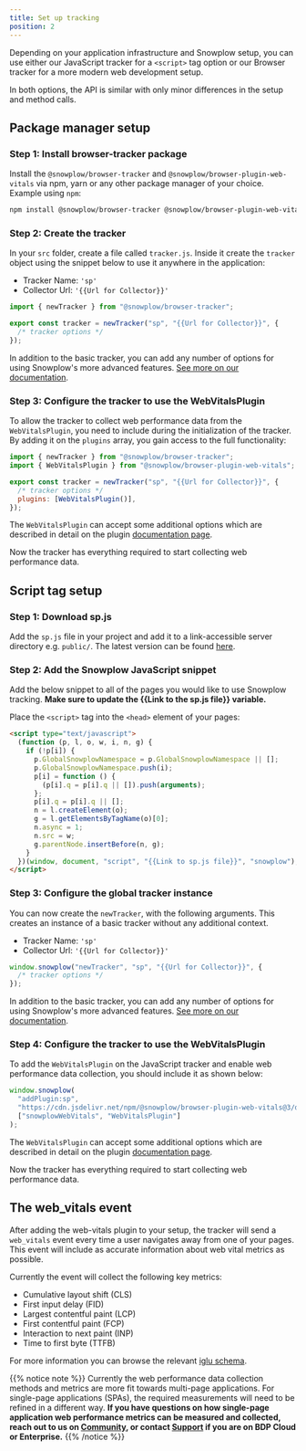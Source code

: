 ```yaml
---
title: Set up tracking
position: 2
---
```


Depending on your application infrastructure and Snowplow setup, you can use either our JavaScript tracker for a `<script>` tag option or our Browser tracker for a more modern web development setup.

In both options, the API is similar with only minor differences in the setup and method calls.

## Package manager setup

### Step 1: Install browser-tracker package

Install the `@snowplow/browser-tracker` and `@snowplow/browser-plugin-web-vitals` via npm, yarn or any other package manager of your choice. Example using `npm`:

```bash
npm install @snowplow/browser-tracker @snowplow/browser-plugin-web-vitals
```

### Step 2: Create the tracker

In your `src` folder, create a file called `tracker.js`. Inside it create the `tracker` object using the snippet below to use it anywhere in the application:

- Tracker Name: `'sp'`
- Collector Url: `'{{Url for Collector}}'`

```javascript
import { newTracker } from "@snowplow/browser-tracker";

export const tracker = newTracker("sp", "{{Url for Collector}}", {
  /* tracker options */
});
```

In addition to the basic tracker, you can add any number of options for using Snowplow's more advanced features. [See more on our documentation](https://docs.snowplow.io/docs/collecting-data/collecting-from-own-applications/javascript-trackers/browser-tracker/browser-tracker-v3-reference/tracker-setup/initialization-options/).

### Step 3: Configure the tracker to use the WebVitalsPlugin

To allow the tracker to collect web performance data from the `WebVitalsPlugin`, you need to include during the initialization of the tracker. By adding it on the `plugins` array, you gain access to the full functionality:

```javascript
import { newTracker } from "@snowplow/browser-tracker";
import { WebVitalsPlugin } from "@snowplow/browser-plugin-web-vitals";

export const tracker = newTracker("sp", "{{Url for Collector}}", {
  /* tracker options */
  plugins: [WebVitalsPlugin()],
});
```

The `WebVitalsPlugin` can accept some additional options which are described in detail on the plugin [documentation page](https://docs.snowplow.io/docs/collecting-data/collecting-from-own-applications/javascript-trackers/browser-tracker/browser-tracker-v3-reference/plugins/web-vitals/).

Now the tracker has everything required to start collecting web performance data.

## Script tag setup

### Step 1: Download sp.js

Add the `sp.js` file in your project and add it to a link-accessible server directory e.g. `public/`. The latest version can be found [here](https://github.com/snowplow/snowplow-javascript-tracker/releases).

### Step 2: Add the Snowplow JavaScript snippet

Add the below snippet to all of the pages you would like to use Snowplow tracking. **Make sure to update the {{Link to the sp.js file}} variable.**

Place the `<script>` tag into the `<head>` element of your pages:

```html
<script type="text/javascript">
  (function (p, l, o, w, i, n, g) {
    if (!p[i]) {
      p.GlobalSnowplowNamespace = p.GlobalSnowplowNamespace || [];
      p.GlobalSnowplowNamespace.push(i);
      p[i] = function () {
        (p[i].q = p[i].q || []).push(arguments);
      };
      p[i].q = p[i].q || [];
      n = l.createElement(o);
      g = l.getElementsByTagName(o)[0];
      n.async = 1;
      n.src = w;
      g.parentNode.insertBefore(n, g);
    }
  })(window, document, "script", "{{Link to sp.js file}}", "snowplow");
</script>
```

### Step 3: Configure the global tracker instance

You can now create the `newTracker`, with the following arguments. This creates an instance of a basic tracker without any additional context.

- Tracker Name: `'sp'`
- Collector Url: `'{{Url for Collector}}'`

```javascript
window.snowplow("newTracker", "sp", "{{Url for Collector}}", {
  /* tracker options */
});
```

In addition to the basic tracker, you can add any number of options for using Snowplow's more advanced features. [See more on our documentation](https://docs.snowplow.io/docs/collecting-data/collecting-from-own-applications/javascript-trackers/javascript-tracker/javascript-tracker-v3/tracker-setup/initialization-options/).

### Step 4: Configure the tracker to use the WebVitalsPlugin

To add the `WebVitalsPlugin` on the JavaScript tracker and enable web performance data collection, you should include it as shown below:

```javascript
window.snowplow(
  "addPlugin:sp",
  "https://cdn.jsdelivr.net/npm/@snowplow/browser-plugin-web-vitals@3/dist/index.umd.min.js",
  ["snowplowWebVitals", "WebVitalsPlugin"]
);
```

The `WebVitalsPlugin` can accept some additional options which are described in detail on the plugin [documentation page](https://docs.snowplow.io/docs/collecting-data/collecting-from-own-applications/javascript-trackers/javascript-tracker/javascript-tracker-v3/plugins/web-vitals/).

Now the tracker has everything required to start collecting web performance data.

## The web_vitals event

After adding the web-vitals plugin to your setup, the tracker will send a `web_vitals` event every time a user navigates away from one of your pages. This event will include as accurate information about web vital metrics as possible. 

Currently the event will collect the following key metrics:

- Cumulative layout shift (CLS)
- First input delay (FID)
- Largest contentful paint (LCP)
- First contentful paint (FCP)
- Interaction to next paint (INP)
- Time to first byte (TTFB)

For more information you can browse the relevant [iglu schema](https://github.com/snowplow/iglu-central/blob/master/schemas/com.snowplowanalytics.snowplow/web_vitals/jsonschema/).

{{% notice note %}}
Currently the web performance data collection methods and metrics are more fit towards multi-page applications. For single-page applications (SPAs), the required measurements will need to be refined in a different way.
**If you have questions on how single-page application web performance metrics can be measured and collected, reach out to us on [Community](https://community.snowplow.io/), or contact [Support](https://support.snowplow.io/) if you are on BDP Cloud or Enterprise.**
{{% /notice %}}
